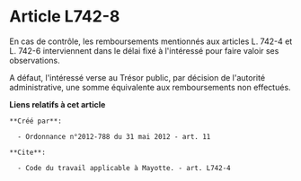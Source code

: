 # Article L742-8

En cas de contrôle, les remboursements mentionnés aux articles L. 742-4 et L. 742-6 interviennent dans le délai fixé à
l'intéressé pour faire valoir ses observations. 

A défaut, l'intéressé verse au Trésor public, par décision de l'autorité administrative, une somme équivalente aux
remboursements non effectués.

**Liens relatifs à cet article**

	**Créé par**:

	  - Ordonnance n°2012-788 du 31 mai 2012 - art. 11

	**Cite**:

	  - Code du travail applicable à Mayotte. - art. L742-4
